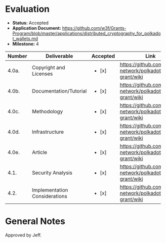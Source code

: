 # Evaluation

- **Status:** Accepted
- **Application Document:** https://github.com/w3f/Grants-Program/blob/master/applications/distributed_cryptography_for_polkadot_wallets.md
- **Milestone:** 4

| Number | Deliverable | Accepted | Link | Notes |
| ------------- | ------------- | ------------- | ------------- | ------------- |
| 4.0a. | Copyright and Licenses | <ul><li>[x] </li></ul> | https://github.com/perun-network/polkadot-wallet-grant/wiki |  |
| 4.0b. | Documentation/Tutorial | <ul><li>[x] </li></ul> | https://github.com/perun-network/polkadot-wallet-grant/wiki |  |
| 4.0c. | Methodology | <ul><li>[x] </li></ul> | https://github.com/perun-network/polkadot-wallet-grant/wiki |  |
| 4.0d. | Infrastructure | <ul><li>[x] </li></ul> | https://github.com/perun-network/polkadot-wallet-grant/wiki | |
| 4.0e. | Article | <ul><li>[x] </li></ul> | https://github.com/perun-network/polkadot-wallet-grant/wiki |  |
| 4.1. | Security Analysis | <ul><li>[x] </li></ul> | https://github.com/perun-network/polkadot-wallet-grant/wiki |  |
| 4.2. | Implementation Considerations | <ul><li>[x] </li></ul> | https://github.com/perun-network/polkadot-wallet-grant/wiki |  |

# General Notes

Approved by Jeff.
